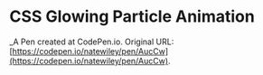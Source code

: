 # CSS Glowing Particle Animation
 _A Pen created at CodePen.io. Original URL: [https://codepen.io/natewiley/pen/AucCw](https://codepen.io/natewiley/pen/AucCw).

 